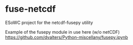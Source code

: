 # fuse-netcdf
ESoWC project for the netcdf-fusepy utility

Example of the fusepy module in use here (w/o netCDF)  https://github.com/dvalters/Python-miscellany/fusepy.ipynb 

